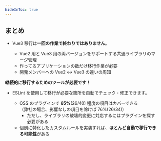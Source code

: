 ```yaml
---
hideInToc: true
---
```


## まとめ

<v-clicks>

- Vue3 移行は**一回の作業で終わりではありません**。

  - Vue2 用と Vue3 用の両バージョンをサポートする共通ライブラリのマージ管理
  - 作ってるアプリケーションの数だけ移行作業が必要
  - 開発メンバーへの Vue2 ↔︎ Vue3 の違いの周知

**継続的に移行するためのツールが必要です！**

- ESLint を使用して移行が必要な箇所を自動でチェック・修正できます。

  - OSS のプラグインで **65%**(26/40) 程度の項目はカバーできる<br>（弊社の場合、影響なしの項目を除けば 76%(26/34)）
    - ただし、ライブラリの破壊的変更に対応するにはプラグインを探す必要がある
  - 個別に特化したカスタムルールを実装すれば、**ほとんど自動で移行できる可能性**がある

</v-clicks>
